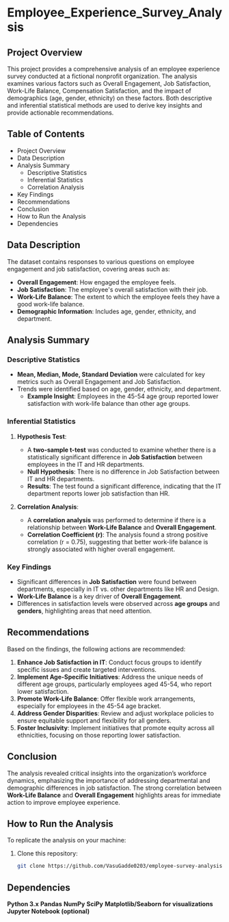 # Employee_Experience_Survey_Analysis

## Project Overview
This project provides a comprehensive analysis of an employee experience survey conducted at a fictional nonprofit organization. The analysis examines various factors such as Overall Engagement, Job Satisfaction, Work-Life Balance, Compensation Satisfaction, and the impact of demographics (age, gender, ethnicity) on these factors. Both descriptive and inferential statistical methods are used to derive key insights and provide actionable recommendations.

## Table of Contents
- Project Overview
- Data Description
- Analysis Summary
  - Descriptive Statistics
  - Inferential Statistics
  - Correlation Analysis
- Key Findings
- Recommendations
- Conclusion
- How to Run the Analysis
- Dependencies

## Data Description
The dataset contains responses to various questions on employee engagement and job satisfaction, covering areas such as:
- **Overall Engagement**: How engaged the employee feels.
- **Job Satisfaction**: The employee's overall satisfaction with their job.
- **Work-Life Balance**: The extent to which the employee feels they have a good work-life balance.
- **Demographic Information**: Includes age, gender, ethnicity, and department.

## Analysis Summary

### Descriptive Statistics
- **Mean, Median, Mode, Standard Deviation** were calculated for key metrics such as Overall Engagement and Job Satisfaction.
- Trends were identified based on age, gender, ethnicity, and department.
  - **Example Insight**: Employees in the 45-54 age group reported lower satisfaction with work-life balance than other age groups.

### Inferential Statistics
1. **Hypothesis Test**:
   - A **two-sample t-test** was conducted to examine whether there is a statistically significant difference in **Job Satisfaction** between employees in the IT and HR departments.
   - **Null Hypothesis**: There is no difference in Job Satisfaction between IT and HR departments.
   - **Results**: The test found a significant difference, indicating that the IT department reports lower job satisfaction than HR.

2. **Correlation Analysis**:
   - A **correlation analysis** was performed to determine if there is a relationship between **Work-Life Balance** and **Overall Engagement**.
   - **Correlation Coefficient (r)**: The analysis found a strong positive correlation (r = 0.75), suggesting that better work-life balance is strongly associated with higher overall engagement.

### Key Findings
- Significant differences in **Job Satisfaction** were found between departments, especially in IT vs. other departments like HR and Design.
- **Work-Life Balance** is a key driver of **Overall Engagement**.
- Differences in satisfaction levels were observed across **age groups** and **genders**, highlighting areas that need attention.

## Recommendations
Based on the findings, the following actions are recommended:
1. **Enhance Job Satisfaction in IT**: Conduct focus groups to identify specific issues and create targeted interventions.
2. **Implement Age-Specific Initiatives**: Address the unique needs of different age groups, particularly employees aged 45-54, who report lower satisfaction.
3. **Promote Work-Life Balance**: Offer flexible work arrangements, especially for employees in the 45-54 age bracket.
4. **Address Gender Disparities**: Review and adjust workplace policies to ensure equitable support and flexibility for all genders.
5. **Foster Inclusivity**: Implement initiatives that promote equity across all ethnicities, focusing on those reporting lower satisfaction.

## Conclusion
The analysis revealed critical insights into the organization’s workforce dynamics, emphasizing the importance of addressing departmental and demographic differences in job satisfaction. The strong correlation between **Work-Life Balance** and **Overall Engagement** highlights areas for immediate action to improve employee experience.

## How to Run the Analysis
To replicate the analysis on your machine:
1. Clone this repository:
   ```bash
   git clone https://github.com/VasuGadde0203/employee-survey-analysis.git

## Dependencies
**Python 3.x**
**Pandas**
**NumPy**
**SciPy**
**Matplotlib/Seaborn for visualizations**
**Jupyter Notebook (optional)**
